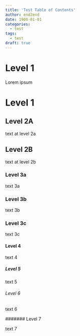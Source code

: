 ```yaml
---
title: 'Test Table of Contents'
author: end2end
date: 1900-01-01
categories:
  - test
tags:
  - test
draft: true
---
```


# Level 1

Lorem ipsum

# Level 1

## Level 2A

text at level 2a

## Level 2B

text at level 2b

### Level 3a

text 3a

### Level 3b

text 3b

### Level 3c

text 3c

#### Level 4

text 4

##### Level 5

text 5

###### Level 6

text 6

####### Level 7

text 7

